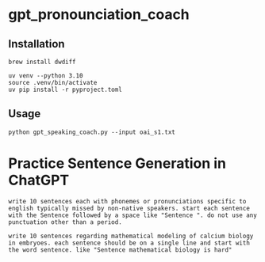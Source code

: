 # gpt_pronounciation_coach

## Installation
```
brew install dwdiff

uv venv --python 3.10
source .venv/bin/activate
uv pip install -r pyproject.toml
```

## Usage
```
python gpt_speaking_coach.py --input oai_s1.txt
```

# Practice Sentence Generation in ChatGPT
```
write 10 sentences each with phonemes or pronunciations specific to english typically missed by non-native speakers. start each sentence with the Sentence followed by a space like "Sentence ". do not use any punctuation other than a period.
```

```
write 10 sentences regarding mathematical modeling of calcium biology in embryoes. each sentence should be on a single line and start with the word sentence. like "Sentence mathematical biology is hard"
```